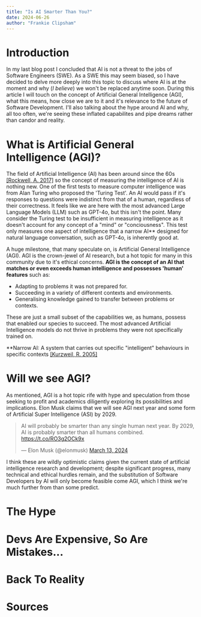 ```yaml
---
title: "Is AI Smarter Than You?"
date: 2024-06-26
author: "Frankie Clipsham"
---
```


<!--
Things to mention:


 -->

# Introduction

In my last blog post I concluded that AI is not a threat to the jobs of Software Engineers (SWE). As a SWE this may seem biased, so I have decided to delve more deeply into this topic to discuss where AI is at the moment and why (_I believe_) we won't be replaced anytime soon. During this article I will touch on the concept of Artificial General Intelligence (AGI), what this means, how close we are to it and it's relevance to the future of Software Development. I'll also talking about the hype around AI and why, all too often, we're seeing these inflated capabilites and pipe dreams rather than candor and reality.

# What is Artificial General Intelligence (AGI)?

The field of Artificial Intelligence (AI) has been around since the 60s [[Rockwell, A. 2017]](https://sitn.hms.harvard.edu/flash/2017/history-artificial-intelligence/) so the concept of measuring the intelligence of AI is nothing new. One of the first tests to measure computer intelligence was from Alan Turing who proposed the 'Turing Test'. An AI would pass if it's responses to questions were indistinct from that of a human, regardless of their correctness. It feels like we are here with the most advanced Large Language Models (LLM) such as GPT-4o, but this isn't the point. Many consider the Turing test to be insufficient in measuring intelligence as it doesn't account for any concept of a "mind" or "conciousness". This test only measures one aspect of intelligence that a narrow AI** designed for natural language conversation, such as GPT-4o, is inherently good at.

A huge milestone, that many speculate on, is Artificial General Intelligence (AGI). AGI is the crown-jewel of AI research, but a hot topic for many in this community due to it's ethical concerns. **AGI is the concept of an AI that matches or even exceeds human intelligence and possesses 'human' features** such as:
* Adapting to problems it was not prepared for.
* Succeeding in a variety of different contexts and environments.
* Generalising knowledge gained to transfer between problems or contexts. 

These are just a small subset of the capabilities we, as humans, possess that enabled our species to succeed. The most advanced Artificial Intelligence models do not thrive in problems they were not specifically trained on.  


**Narrow AI: A system that carries out specific "intelligent" behaviours in specific contexts [[Kurzweil, R. 2005]]()

# Will we see AGI?

<!--
- Elon Musk's claims
- Academics claims (find X rant)
- If we see AGI then we may see a move towards AI replacing devs
- Very contested topic, so I won't draw too many conclusions. Many academic papers have defined what is required to consider this.
- There are challenges that AI cannot complete
- Surely the if AI can only complete a subset of challenges a human can complete than it cannot be considered generally intelligent
- The ability to adapt and infer with limited information and in different environments is what makes humans excel and where AI has shortfalls
- Compute and energy
 -->

As mentioned, AGI is a hot topic rife with hype and speculation from those seeking to profit and academics diligently exploring its possibilities and implications.
Elon Musk claims that we will see AGI next year and some form of Artificial Super Intelligence (ASI) by 2029. 

<blockquote class="twitter-tweet"><p lang="en" dir="ltr">AI will probably be smarter than any single human next year. By 2029, AI is probably smarter than all humans combined. <a href="https://t.co/RO3g2OCk9x">https://t.co/RO3g2OCk9x</a></p>&mdash; Elon Musk (@elonmusk) <a href="https://twitter.com/elonmusk/status/1767738797276451090?ref_src=twsrc%5Etfw">March 13, 2024</a></blockquote> <script async src="https://platform.twitter.com/widgets.js" charset="utf-8"></script>


I think these are wildly optimistic claims given the current state of artificial intelligence research and development;
despite significant progress, many technical and ethical hurdles remain, and the substitution of Software Developers by AI will only become feasible come AGI, which I think we're much further from than some predict.




# The Hype

<!--
  - The market incentives to make AI profitiable and desire to hype as much as possible. Sometimes further than it's capabilities.
  - Faked demos with best case examples, AI in the best environments with the most favorable examples/test data
  - Devin AI
  - Gemini fakes
  - Rabbit R1
  - NVidia most valuable company in world
   -->

# Devs Are Expensive, So Are Mistakes...

<!--
- Candid about how good AI actually is
- Emotional aspect
- Middle management held accountable if they're the ones instructing AI
- Ethical issues with AGI
  -->

# Back To Reality

<!--
- I honestly think AI is great, I think it will be the biggest disruptor since the internet and has huge potential
- Save t
 -->


# Sources


